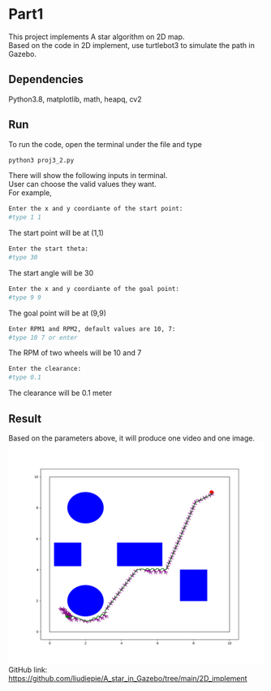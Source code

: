 # Part1
This project implements A star algorithm on 2D map.  
Based on the code in 2D implement, use turtlebot3 to simulate the path in Gazebo.  
## Dependencies
Python3.8, matplotlib, math, heapq, cv2  
## Run 
To run the code, open the terminal under the file and type  
```bash
python3 proj3_2.py
```
There will show the following inputs in terminal.  
User can choose the valid values they want.  
For example,  
```bash
Enter the x and y coordiante of the start point: 
#type 1 1
```
The start point will be at (1,1)  
```bash
Enter the start theta: 
#type 30
```
The start angle will be 30  
```bash
Enter the x and y coordiante of the goal point:  
#type 9 9
```
The goal point will be at (9,9)  
```bash
Enter RPM1 and RPM2, default values are 10, 7:  
#type 10 7 or enter
```
The RPM of two wheels will be 10 and 7  
```bash
Enter the clearance: 
#type 0.1
```
The clearance will be 0.1 meter  
## Result
Based on the parameters above, it will produce one video and one image.  
![](<proj3_2.png>)
GitHub link: https://github.com/liudiepie/A_star_in_Gazebo/tree/main/2D_implement